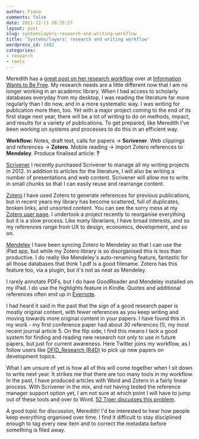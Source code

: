 ```yaml
---
author: Fiona
comments: false
date: 2011-12-11 20:35:27
layout: post
slug: systemslayers-research-and-writing-workflow
title: 'Systems/layers: research and writing workflow'
wordpress_id: 1482
categories:
- research
- tools
---
```


Meredith has a [great post on her research workflow](http://meredith.wolfwater.com/wordpress/2011/12/11/lifting-the-veil-on-my-system/) over at [Information Wants to Be Free](http://meredith.wolfwater.com/wordpress/). My research needs are a little different now that I am no longer working in an academic library. When I had access to scholarly databases everyday from my desktop, I was reading the literature far more regularly than I do now, and in a more systematic way. I was writing for publication more then, too. Yet with a major project coming to the end of its first stage next year, there will be a lot of writing to do on methods, impact, and results for a variety of publications. To get prepared, like Meredith I've been working on systems and processes to do this in an efficient way.

**Workflow:** Notes, draft text, calls for papers -> **Scrivener**. Web clippings and references -> **Zotero**. Mobile reading -> import Zotero references to **Mendeley**. Produce finalised article: **?**

[Scrivener](http://www.literatureandlatte.com/scrivener.php) I recently purchased Scrivener to manage all my writing projects in 2012. In addition to articles for the literature, I will also be writing a number of presentations and web content. Scrivener will allow me to write in small chunks so that I can easily reuse and rearrange content.

[Zotero](http://www.zotero.org/) I have used Zotero to generate references for previous publications, but in recent years my library has become scattered, full of duplicates, broken links, and unsorted content. You can see the sorry mess at my [Zotero user page](https://www.zotero.org/fiona/items). I undertook a project recently to reorganise everything but it is a slow process. Like many librarians, I have broad interests, and so my references range from UX to design, economics, development, and so on.

[Mendeley](http://www.mendeley.com/) I have been syncing Zotero to Mendeley so that I can use the iPad app, but while my Zotero library is so disorganised this is less than productive. I do really like Mendeley's auto-renaming feature, fantastic for all those databases that think 1.pdf is a good filename. Zotero has this feature too, via a plugin, but it's not as neat as Mendeley.

I rarely annotate PDFs, but I do have GoodReader and Mendeley installed on my iPad. I do use the highlights feature in Kindle. Quotes and additional references often end up in [Evernote](https://www.evernote.com/).

I had heard it said in the past that the sign of a good research paper is mostly original content, with fewer references as you keep writing and moving towards more original content in your papers. I have found this in my work - my first conference paper had about 30 references (!), my most recent journal article 5. On the flip side, I find this means I lack a good system for finding and reading new research not only to use in future papers, but just for current awareness. Here Twitter joins my workflow, as I follow users like [DFID_Research (R4D)](https://twitter.com/#!/DFID_Research) to pick up new papers on development topics.

What I am unsure of yet is how all of this will come together when I sit down to write next year. It strikes me that there are too many tools in my workflow. In the past, I have produced articles with Word and Zotero in a fairly linear process. With Scrivener in the mix, and not having tested the reference manager support option yet, I am not sure at which point I will have to jump out of these tools and over to Word. [52 Tiger discusses this problem](http://52tiger.net/my-scrivener-workflow-problem/).

A good topic for discussion, Meredith! I'd be interested to hear how people keep everything organised over time. I find it difficult to stay disciplined enough to tag every new item and to correct the metadata before something is filed away.
